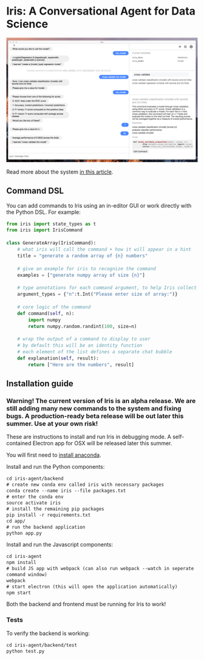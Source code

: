 # Iris: A Conversational Agent for Data Science

![interface](/interface.png)

Read more about the system [in this article](https://hackernoon.com/a-conversational-agent-for-data-science-4ae300cdc220).

## Command DSL

You can add commands to Iris using an in-editor GUI or work directly with the Python DSL. For example:

```python
from iris import state_types as t
from iris import IrisCommand

class GenerateArray(IrisCommand):
    # what iris will call the command + how it will appear in a hint
    title = "generate a random array of {n} numbers"
    
    # give an example for iris to recognize the command
    examples = ["generate numpy array of size {n}"]
    
    # type annotations for each command argument, to help Iris collect missing values from a user
    argument_types = {"n":t.Int("Please enter size of array:")}
    
    # core logic of the command
    def command(self, n):
        import numpy
        return numpy.random.randint(100, size=n)
        
    # wrap the output of a command to display to user
    # by default this will be an identity function
    # each element of the list defines a separate chat bubble
    def explanation(self, result):
        return ["Here are the numbers", result]
```

## Installation guide

### Warning! The current version of Iris is an alpha release. We are still adding many new commands to the system and fixing bugs. A production-ready beta release will be out later this summer. Use at your own risk!

These are instructions to install and run Iris in debugging mode. A self-contained Electron app for OSX will be released later this summer.

You will first need to [install anaconda](https://conda.io/docs/install/quick.html).

Install and run the Python components:

    cd iris-agent/backend
    # create new conda env called iris with necessary packages
    conda create --name iris --file packages.txt
    # enter the conda env
    source activate iris
    # install the remaining pip packages
    pip install -r requirements.txt
    cd app/
    # run the backend application
    python app.py

Install and run the Javascript components:

    cd iris-agent
    npm install
    # build JS app with webpack (can also run webpack --watch in seperate command window)
    webpack
    # start electron (this will open the application automatically)
    npm start

Both the backend and frontend must be running for Iris to work!

### Tests

To verify the backend is working:

    cd iris-agent/backend/test
    python test.py
